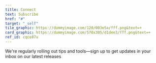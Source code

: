 ```yaml
---
title: Connect
text: Subscribe
href: "#"
target: "_self"
tile_graphic: https://dummyimage.com/120/003e5a/fff.png&text=+
card_graphic: https://dummyimage.com/570x305/d1dee3/fff.png&text=+
ref_id: cqce87u
---
```

We're regularly rolling out tips and tools—sign up to get updates in your inbox on our latest releases

